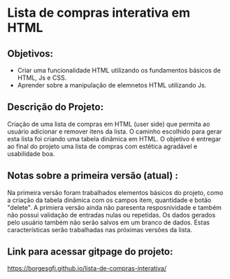 # Lista de compras interativa em HTML

## Objetivos:

- Criar uma funcionalidade HTML utilizando os fundamentos básicos de HTML, Js e CSS.
- Aprender sobre a manipulação de elemnetos HTML utilizando Js.

## Descrição do Projeto:

Criação de uma lista de compras em HTML (user side) que permita ao usuário adicionar e remover itens da
lista. O caminho escolhido para gerar esta lista foi criando uma tabela dinâmica em HTML.
O objetivo é entregar ao final do projeto uma lista de compras com estética agradável e usabilidade boa.

## Notas sobre a primeira versão (atual) :

Na primeira versão foram trabalhados elementos básicos do projeto, como a criação da tabela dinâmica com os campos item, quantidade e botão "delete".
A primiera versão ainda não paresenta resposnividade e também não possui validação de entradas nulas ou repetidas. Os dados gerados pelo usuário também não serão salvos em um branco de dados.
Estas características serão trabalhadas nas próximas versões da lista.

## Link para acessar gitpage do projeto:

https://borgesgfj.github.io/lista-de-compras-interativa/
